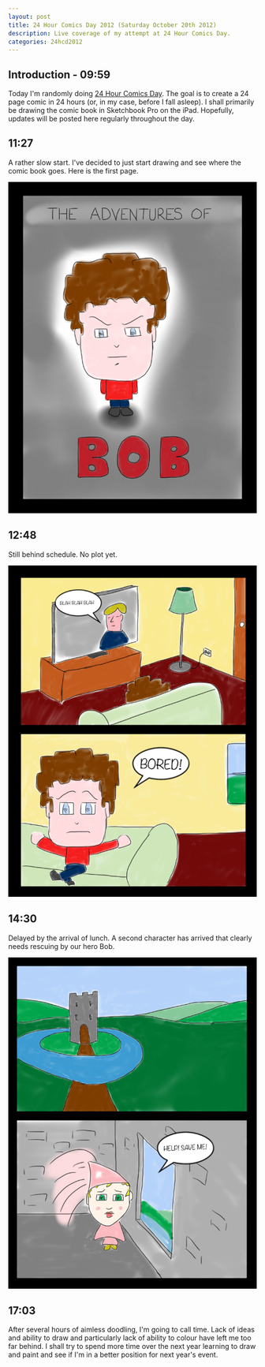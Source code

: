 ```yaml
---
layout: post
title: 24 Hour Comics Day 2012 (Saturday October 20th 2012)
description: Live coverage of my attempt at 24 Hour Comics Day.
categories: 24hcd2012
---
```

Introduction - 09:59
--
Today I'm randomly doing [24 Hour Comics Day](http://www.24hourcomicsday.com/).  The goal is to create a 24 page comic in 24 hours (or, in my case, before I fall asleep).  I shall primarily be drawing the comic book in Sketchbook Pro on the iPad.  Hopefully, updates will be posted here regularly throughout the day.
        
11:27
--
A rather slow start.  I've decided to just start drawing and see where the comic book goes.  Here is the first page.

![Page 1](/images/24hcd2012/page01.png)
        
12:48
--
Still behind schedule.  No plot yet.

![Page 2](/images/24hcd2012/page02.png)
        
14:30
--
Delayed by the arrival of lunch.  A second character has arrived that clearly needs rescuing by our hero Bob.

![Page 3](/images/24hcd2012/page03.png)

17:03
--
After several hours of aimless doodling, I'm going to call time.  Lack of ideas and ability to draw and particularly lack of ability to colour have left me too far behind.  I shall try to spend more time over the next year learning to draw and paint and see if I'm in a better position for next year's event.

